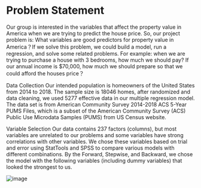 # Problem Statement
Our group is interested in the variables that affect the property value in America when we are trying to predict the house price. So, our project problem is: What variables are good predictors for property value in America？If we solve this problem, we could build a model, run a regression, and solve some related problems. For example: when we are trying to purchase a house with 3 bedrooms, how much we should pay? If our annual income is $70,000, how much we should prepare so that we could afford the houses price？

Data Collection
Our intended population is homeowners of the United States from 2014 to 2018. The sample size is 18046 homes, after randomized and data cleaning, we used 5277 effective data in our multiple regression model. The data set is from American Community Survey 2014-2018 ACS 5-Year PUMS Files, which is a subset of the American Community Survey (ACS) Public Use Microdata Samples (PUMS) from US Census website.

Variable Selection
Our data contains 237 factors (columns), but most variables are unrelated to our problems and some variables have strong correlations with other variables. We chose these variables based on trial and error using StatTools and SPSS to compare various models with different combinations. By the Forward, Stepwise, and Backward, we chose the model with the following variables (including dummy variables) that looked the strongest to us.

![image](https://user-images.githubusercontent.com/101352112/157717518-97b0f2cf-f1e7-4b3c-8b8a-be73e0a20a7a.png)
